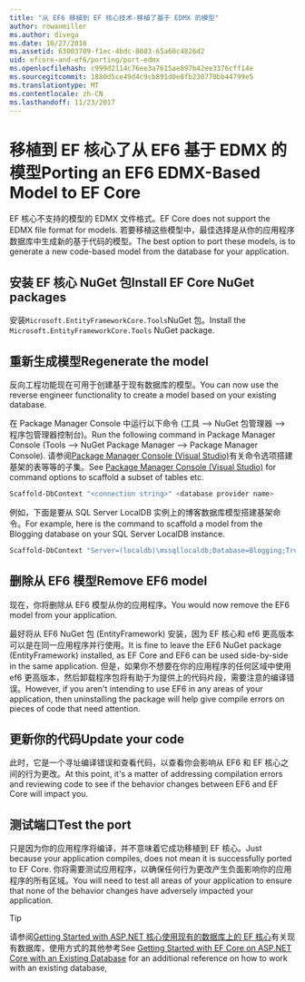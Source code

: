 ```yaml
---
title: "从 EF6 移植到 EF 核心技术-移植了基于 EDMX 的模型"
author: rowanmiller
ms.author: divega
ms.date: 10/27/2016
ms.assetid: 63003709-f1ec-4bdc-8083-65a60c4826d2
uid: efcore-and-ef6/porting/port-edmx
ms.openlocfilehash: c999d2114c76ee3a7615ae897b42ee3376cff14e
ms.sourcegitcommit: 1880d5ce49d4c9cb891d0e8fb230770bb44799e5
ms.translationtype: MT
ms.contentlocale: zh-CN
ms.lasthandoff: 11/23/2017
---
```

# <a name="porting-an-ef6-edmx-based-model-to-ef-core"></a><span data-ttu-id="f774e-102">移植到 EF 核心了从 EF6 基于 EDMX 的模型</span><span class="sxs-lookup"><span data-stu-id="f774e-102">Porting an EF6 EDMX-Based Model to EF Core</span></span>

<span data-ttu-id="f774e-103">EF 核心不支持的模型的 EDMX 文件格式。</span><span class="sxs-lookup"><span data-stu-id="f774e-103">EF Core does not support the EDMX file format for models.</span></span> <span data-ttu-id="f774e-104">若要移植这些模型中，最佳选择是从你的应用程序数据库中生成新的基于代码的模型。</span><span class="sxs-lookup"><span data-stu-id="f774e-104">The best option to port these models, is to generate a new code-based model from the database for your application.</span></span>

## <a name="install-ef-core-nuget-packages"></a><span data-ttu-id="f774e-105">安装 EF 核心 NuGet 包</span><span class="sxs-lookup"><span data-stu-id="f774e-105">Install EF Core NuGet packages</span></span>

<span data-ttu-id="f774e-106">安装`Microsoft.EntityFrameworkCore.Tools`NuGet 包。</span><span class="sxs-lookup"><span data-stu-id="f774e-106">Install the `Microsoft.EntityFrameworkCore.Tools` NuGet package.</span></span>

## <a name="regenerate-the-model"></a><span data-ttu-id="f774e-107">重新生成模型</span><span class="sxs-lookup"><span data-stu-id="f774e-107">Regenerate the model</span></span>

<span data-ttu-id="f774e-108">反向工程功能现在可用于创建基于现有数据库的模型。</span><span class="sxs-lookup"><span data-stu-id="f774e-108">You can now use the reverse engineer functionality to create a model based on your existing database.</span></span>

<span data-ttu-id="f774e-109">在 Package Manager Console 中运行以下命令 (工具 –> NuGet 包管理器 –> 程序包管理器控制台)。</span><span class="sxs-lookup"><span data-stu-id="f774e-109">Run the following command in Package Manager Console (Tools –> NuGet Package Manager –> Package Manager Console).</span></span> <span data-ttu-id="f774e-110">请参阅[Package Manager Console (Visual Studio)](../../core/miscellaneous/cli/powershell.md)有关命令选项搭建基架的表等等的子集。</span><span class="sxs-lookup"><span data-stu-id="f774e-110">See [Package Manager Console (Visual Studio)](../../core/miscellaneous/cli/powershell.md) for command options to scaffold a subset of tables etc.</span></span>

``` powershell
Scaffold-DbContext "<connection string>" <database provider name>
```

<span data-ttu-id="f774e-111">例如，下面是要从 SQL Server LocalDB 实例上的博客数据库模型搭建基架命令。</span><span class="sxs-lookup"><span data-stu-id="f774e-111">For example, here is the command to scaffold a model from the Blogging database on your SQL Server LocalDB instance.</span></span>

``` powershell
Scaffold-DbContext "Server=(localdb)\mssqllocaldb;Database=Blogging;Trusted_Connection=True;" Microsoft.EntityFrameworkCore.SqlServer
```

## <a name="remove-ef6-model"></a><span data-ttu-id="f774e-112">删除从 EF6 模型</span><span class="sxs-lookup"><span data-stu-id="f774e-112">Remove EF6 model</span></span>

<span data-ttu-id="f774e-113">现在，你将删除从 EF6 模型从你的应用程序。</span><span class="sxs-lookup"><span data-stu-id="f774e-113">You would now remove the EF6 model from your application.</span></span>

<span data-ttu-id="f774e-114">最好将从 EF6 NuGet 包 (EntityFramework) 安装，因为 EF 核心和 ef6 更高版本可以是在同一应用程序并行使用。</span><span class="sxs-lookup"><span data-stu-id="f774e-114">It is fine to leave the EF6 NuGet package (EntityFramework) installed, as EF Core and EF6 can be used side-by-side in the same application.</span></span> <span data-ttu-id="f774e-115">但是，如果你不想要在你的应用程序的任何区域中使用 ef6 更高版本，然后卸载程序包将有助于为提供上的代码片段，需要注意的编译错误。</span><span class="sxs-lookup"><span data-stu-id="f774e-115">However, if you aren't intending to use EF6 in any areas of your application, then uninstalling the package will help give compile errors on pieces of code that need attention.</span></span>

## <a name="update-your-code"></a><span data-ttu-id="f774e-116">更新你的代码</span><span class="sxs-lookup"><span data-stu-id="f774e-116">Update your code</span></span>

<span data-ttu-id="f774e-117">此时，它是一个寻址编译错误和查看代码，以查看你会影响从 EF6 和 EF 核心之间的行为更改。</span><span class="sxs-lookup"><span data-stu-id="f774e-117">At this point, it's a matter of addressing compilation errors and reviewing code to see if the behavior changes between EF6 and EF Core will impact you.</span></span>

## <a name="test-the-port"></a><span data-ttu-id="f774e-118">测试端口</span><span class="sxs-lookup"><span data-stu-id="f774e-118">Test the port</span></span>

<span data-ttu-id="f774e-119">只是因为你的应用程序将编译，并不意味着它成功移植到 EF 核心。</span><span class="sxs-lookup"><span data-stu-id="f774e-119">Just because your application compiles, does not mean it is successfully ported to EF Core.</span></span> <span data-ttu-id="f774e-120">你将需要测试应用程序，以确保任何行为更改产生负面影响你的应用程序的所有区域。</span><span class="sxs-lookup"><span data-stu-id="f774e-120">You will need to test all areas of your application to ensure that none of the behavior changes have adversely impacted your application.</span></span>

> [!TIP]
> <span data-ttu-id="f774e-121">请参阅[Getting Started with ASP.NET 核心使用现有的数据库上的 EF 核心](xref:core/get-started/aspnetcore/existing-db)有关现有数据库，使用方式的其他参考</span><span class="sxs-lookup"><span data-stu-id="f774e-121">See [Getting Started with EF Core on ASP.NET Core with an Existing Database](xref:core/get-started/aspnetcore/existing-db) for an additional reference on how to work with an existing database,</span></span> 
